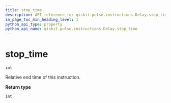 ```yaml
---
title: stop_time
description: API reference for qiskit.pulse.instructions.Delay.stop_time
in_page_toc_min_heading_level: 1
python_api_type: property
python_api_name: qiskit.pulse.instructions.Delay.stop_time
---
```


# stop\_time

<span id="qiskit.pulse.instructions.Delay.stop_time" />

`int`

Relative end time of this instruction.

**Return type**

`int`


